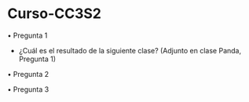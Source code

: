 # Curso-CC3S2

• Pregunta 1

- ¿Cuál es el resultado de la siguiente clase? (Adjunto en clase Panda, Pregunta 1)



• Pregunta 2





• Pregunta 3




